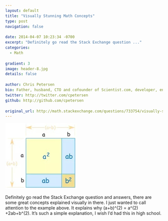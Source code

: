 ```yaml
---
layout: default
title: "Visually Stunning Math Concepts"
type: post
navigation: false

date: 2014-04-07 10:23:34 -0700
excerpt: "Definitely go read the Stack Exchange question ..."
categories:
  - Math

gradient: 3
image: header-8.jpg
details: false

author: Chris Petersen
bio: Father, husband, CTO and cofounder of Scientist.com, developer, entrepreneur and technologist.
twitter: http://twitter.com/cpetersen
github: http://github.com/cpetersen

original_url: http://math.stackexchange.com/questions/733754/visually-stunning-math-concepts-which-are-easy-to-explain
---
```



  ![Vaw2T.jpg](/assets/import/0967267529d4ab6754f4bcb22572c938.jpg)  

 Definitely go read the Stack Exchange question and answers, there are some great concepts explained visually in there. I just wanted to call attention to the example above. It explains why (a+b)^(2) = a^(2) +2ab+b^(2). It’s such a simple explanation, I wish I’d had this in high school.
